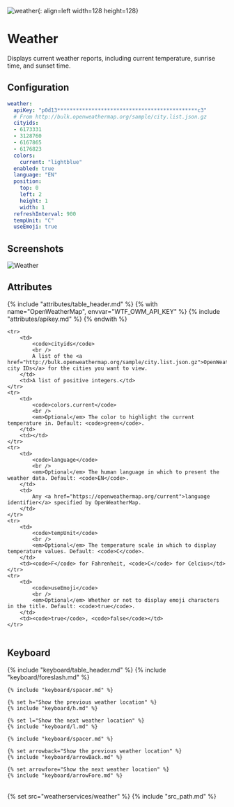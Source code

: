 ![weather](/assets/services/weather.jpg){: align=left width=128 height=128}

# Weather

Displays current weather reports, including current temperature, sunrise time, and sunset time.

## Configuration

```yaml
weather:
  apiKey: "p0d13*********************************************c3"
  # From http://bulk.openweathermap.org/sample/city.list.json.gz
  cityids:
  - 6173331
  - 3128760
  - 6167865
  - 6176823
  colors:
    current: "lightblue"
  enabled: true
  language: "EN"
  position:
    top: 0
    left: 2
    height: 1
    width: 1
  refreshInterval: 900
  tempUnit: "C"
  useEmoji: true
```

## Screenshots

![Weather](/assets/modules/weather.png)

## Attributes

<table>
  {% include "attributes/table_header.md" %}

  <tbody>
    {% with name="OpenWeatherMap", envvar="WTF_OWM_API_KEY" %}
        {% include "attributes/apikey.md" %}
    {% endwith %}

    <tr>
        <td>
            <code>cityids</code>
            <br />
            A list of the <a href="http://bulk.openweathermap.org/sample/city.list.json.gz">OpenWeatherMap city IDs</a> for the cities you want to view.
        </td>
        <td>A list of positive integers.</td>
    </tr>
    <tr>
        <td>
            <code>colors.current</code>
            <br />
            <em>Optional</em> The color to highlight the current temperature in. Default: <code>green</code>.
        </td>
        <td></td>
    </tr>
    <tr>
        <td>
            <code>language</code>
            <br />
            <em>Optional</em> The human language in which to present the weather data. Default: <code>EN</code>.
        </td> 
        <td>
            Any <a href="https://openweathermap.org/current">language identifier</a> specified by OpenWeatherMap.
        </td>
    </tr>
    <tr>
        <td>
            <code>tempUnit</code>
            <br />
            <em>Optional</em> The temperature scale in which to display temperature values. Default: <code>C</code>.
        </td>
        <td><code>F</code> for Fahrenheit, <code>C</code> for Celcius</td>
    </tr>
    <tr>
        <td>
            <code>useEmoji</code>
            <br />
            <em>Optional</em> Whether or not to display emoji characters in the title. Default: <code>true</code>.
        </td>
        <td><code>true</code>, <code>false</code></td>
    </tr>
  </tbody>
</table>

## Keyboard

<table>
  {% include "keyboard/table_header.md" %}

  <tbody>
    {% include "keyboard/foreslash.md" %}

    {% include "keyboard/spacer.md" %}

    {% set h="Show the previous weather location" %}
    {% include "keyboard/h.md" %}

    {% set l="Show the next weather location" %}
    {% include "keyboard/l.md" %}

    {% include "keyboard/spacer.md" %}

    {% set arrowback="Show the previous weather location" %}
    {% include "keyboard/arrowBack.md" %}

    {% set arrowfore="Show the next weather location" %}
    {% include "keyboard/arrowFore.md" %}
  </tbody>
</table>

{% set src="weatherservices/weather" %}
{% include "src_path.md" %}
